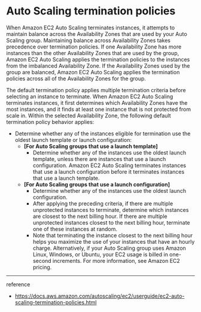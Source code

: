 # Auto Scaling termination policies

When Amazon EC2 Auto Scaling terminates instances, it attempts to maintain balance across the Availability Zones that are used by your Auto Scaling group. Maintaining balance across Availability Zones takes precedence over termination policies. If one Availability Zone has more instances than the other Availability Zones that are used by the group, Amazon EC2 Auto Scaling applies the termination policies to the instances from the imbalanced Availability Zone. If the Availability Zones used by the group are balanced, Amazon EC2 Auto Scaling applies the termination policies across all of the Availability Zones for the group.

The default termination policy applies multiple termination criteria before selecting an instance to terminate. When Amazon EC2 Auto Scaling terminates instances, it first determines which Availability Zones have the most instances, and it finds at least one instance that is not protected from scale in. Within the selected Availability Zone, the following default termination policy behavior applies:

- Determine whether any of the instances eligible for termination use the oldest launch template or launch configuration:
    - **[For Auto Scaling groups that use a launch template]**
        - Determine whether any of the instances use the oldest launch template, unless there are instances that use a launch configuration. Amazon EC2 Auto Scaling terminates instances that use a launch configuration before it terminates instances that use a launch template.
    - **[For Auto Scaling groups that use a launch configuration]**
        - Determine whether any of the instances use the oldest launch configuration.
        - After applying the preceding criteria, if there are multiple unprotected instances to terminate, determine which instances are closest to the next billing hour. If there are multiple unprotected instances closest to the next billing hour, terminate one of these instances at random.
        - Note that terminating the instance closest to the next billing hour helps you maximize the use of your instances that have an hourly charge. Alternatively, if your Auto Scaling group uses Amazon Linux, Windows, or Ubuntu, your EC2 usage is billed in one-second increments. For more information, see Amazon EC2 pricing.

---
reference
- https://docs.aws.amazon.com/autoscaling/ec2/userguide/ec2-auto-scaling-termination-policies.html
